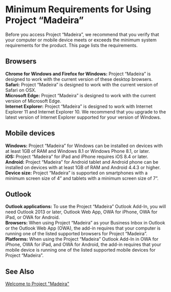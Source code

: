 <properties
	pageTitle="Minimum Requirements for Using Project “Madeira” | Project Madeira"
    description="System requirements for using Project “Madeira”" 
	services="" 
	documentationCenter="Madeira"
	authors="edupont"/>
# Minimum Requirements for Using Project “Madeira”
Before you access Project “Madeira”, we recommend that you verify that your computer or mobile device meets or exceeds the minimum system requirements for the product. This page lists the requirements.  

## Browsers
**Chrome for Windows and Firefox for Windows:** Project “Madeira” is designed to work with the current version of these desktop browsers.  
**Safari:** Project “Madeira” is designed to work with the current version of Safari on OSX.  
**Microsoft Edge:** Project “Madeira” is designed to work with the current version of Microsoft Edge.  
**Internet Explorer:** Project “Madeira” is designed to work with Internet Explorer 11 and Internet Explorer 10. We recommend that you upgrade to the latest version of Internet Explorer supported for your version of Windows.  


## Mobile devices
**Windows:** Project “Madeira” for Windows can be installed on devices with at least 1GB of RAM and Windows 8.1 or Windows Phone 8.1, or later.  
**iOS:** Project “Madeira” for iPad and iPhone requires iOS 8.4 or later.  
**Android:** Project “Madeira” for Android tablet and Android phone can be installed on devices with at least 1GB of RAM and Android 4.4.3 or higher.  
**Device size:** Project “Madeira” is supported on smartphones with a minimum screen size of 4” and tablets with a minimum screen size of 7”.  


## Outlook
**Outlook applications:** To use the Project “Madeira” Outlook Add-In, you will need Outlook 2013 or later, Outlook Web App, OWA for iPhone, OWA for iPad, or OWA for Android.  
**Browsers:** When using Project “Madeira” as your Business Inbox in Outlook or the Outlook Web App (OWA), the add-in requires that your computer is running one of the listed supported browsers for Project “Madeira”.  
**Platforms:** When using the Project “Madeira” Outlook Add-In in OWA for iPhone, OWA for iPad, and OWA for Android, the add-in requires that your mobile device is running one of the listed supported mobile devices for Project “Madeira”.  

## See Also
[Welcome to Project "Madeira"](madeira-get-started.md)  
